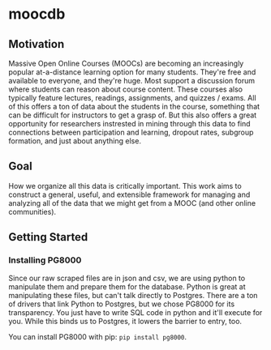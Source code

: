 # moocdb

## Motivation
Massive Open Online Courses (MOOCs) are becoming an increasingly popular at-a-distance learning option for many students. They're free and available to everyone, and they're huge. Most support a discussion forum where students can reason about course content. These courses also typically feature lectures, readings, assignments, and quizzes / exams. All of this offers a ton of data about the students in the course, something that can be difficult for instructors to get a grasp of. But this also offers a great opportunity for researchers instrested in mining through this data to find connections between participation and learning, dropout rates, subgroup formation, and just about anything else. 

## Goal
How we organize all this data is critically important. This work aims to construct a general, useful, and extensible framework for managing and analyzing all of the data that we might get from a MOOC (and other online communities).

## Getting Started

### Installing PG8000

Since our raw scraped files are in json and csv, we are using python to manipulate them and prepare them for the database. Python is great at manipulating these files, but can't talk directly to Postgres. There are a ton of drivers that link Python to Postgres, but we chose PG8000 for its transparency. You just have to write SQL code in python and it'll execute for you. While this binds us to Postgres, it lowers the barrier to entry, too. 

You can install PG8000 with pip: `pip install pg8000`.
